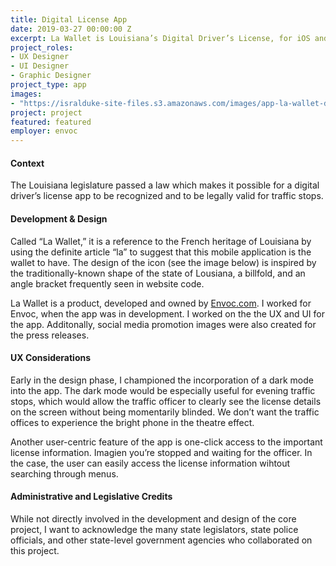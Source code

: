 ```yaml
---
title: Digital License App
date: 2019-03-27 00:00:00 Z
excerpt: La Wallet is Louisiana’s Digital Driver’s License, for iOS and Android. Louisiana is the first state to roll out a completed, digital driver’s license.
project_roles:
- UX Designer
- UI Designer
- Graphic Designer
project_type: app
images:
- "https://isralduke-site-files.s3.amazonaws.com/images/app-la-wallet-digital-license-by-envoc-employee-designer-isral-duke.jpg"
project: project
featured: featured
employer: envoc
---
```

<h4>Context</h4>
<p>The Louisiana legislature passed a law which makes it possible for a digital driver’s license app to be recognized and to be legally valid for traffic stops.</p>
<h4>Development &amp; Design</h4>
<p>Called “La Wallet,” it is a reference to the French heritage of Louisiana by using the definite article “la” to suggest that this mobile application is the wallet to have. The design of the icon (see the image below) is inspired by the traditionally-known shape of the state of Lousiana, a billfold, and an angle bracket frequently seen in website code.</p>
<p>La Wallet is a product, developed and owned by <a href="http://envoc.com" target="_blank">Envoc.com</a>. I worked for Envoc, when the app was in development. I worked on the  the UX and UI for the app. Additonally, social media promotion images were also created for the press releases.</p>
<h4>UX Considerations</h4>
<p>Early in the design phase, I championed the incorporation of a dark mode into the app. The dark mode would be especially useful for evening traffic stops, which would allow the traffic officer to clearly see the license details on the screen without being momentarily blinded. We don’t want the traffic offices to experience the bright phone in the theatre effect.</p>
<p>Another user-centric feature of the app is one-click access to the important license information. Imagien you’re stopped and waiting for the officer. In the case, the user can easily access the license information wihtout searching through menus.</p>
<h4>Administrative and Legislative Credits</h4>
<p>While not directly involved in the development and design of the core project, I want to acknowledge the many state legislators, state police officials, and other state-level government agencies who collaborated on this project.</p>